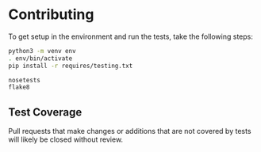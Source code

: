 # Contributing

To get setup in the environment and run the tests, take the following steps:

```bash
python3 -m venv env
. env/bin/activate
pip install -r requires/testing.txt

nosetests
flake8
```

## Test Coverage

Pull requests that make changes or additions that are not covered by tests
will likely be closed without review.
